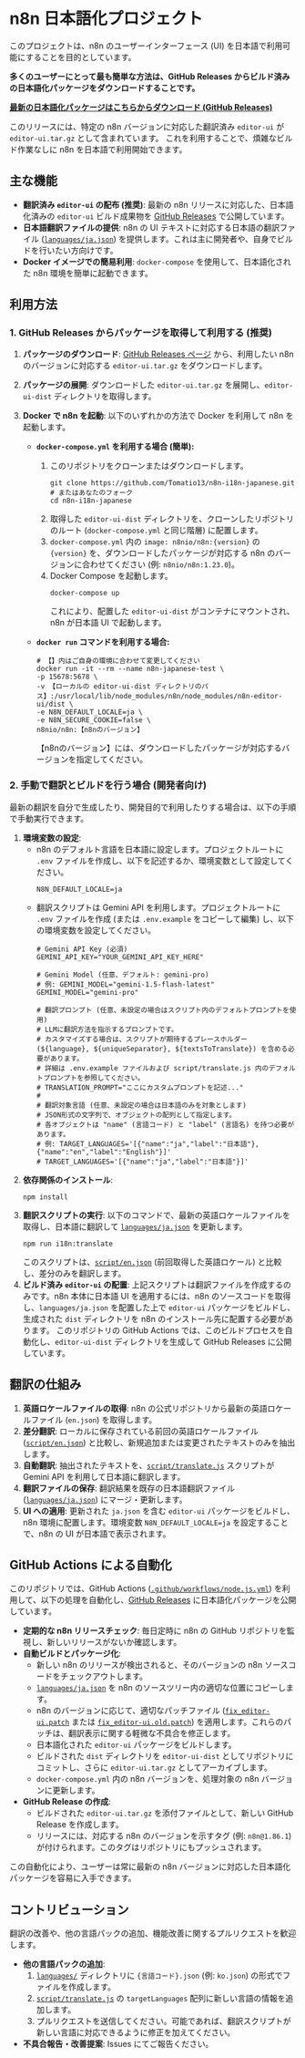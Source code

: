 # n8n 日本語化プロジェクト

このプロジェクトは、n8n のユーザーインターフェース (UI) を日本語で利用可能にすることを目的としています。

**多くのユーザーにとって最も簡単な方法は、GitHub Releases からビルド済みの日本語化パッケージをダウンロードすることです。**

[**最新の日本語化パッケージはこちらからダウンロード (GitHub Releases)**](https://github.com/Tomatio13/n8n-i18n-japanese/releases)

このリリースには、特定の n8n バージョンに対応した翻訳済み `editor-ui` が `editor-ui.tar.gz` として含まれています。
これを利用することで、煩雑なビルド作業なしに n8n を日本語で利用開始できます。

## 主な機能

*   **翻訳済み `editor-ui` の配布 (推奨)**: 最新の n8n リリースに対応した、日本語化済みの `editor-ui` ビルド成果物を [GitHub Releases](https://github.com/Tomatio13/n8n-i18n-japanese/releases) で公開しています。
*   **日本語翻訳ファイルの提供**: n8n の UI テキストに対応する日本語の翻訳ファイル ([`languages/ja.json`](languages/ja.json:0)) を提供します。これは主に開発者や、自身でビルドを行いたい方向けです。
*   **Docker イメージでの簡易利用**: `docker-compose` を使用して、日本語化された n8n 環境を簡単に起動できます。

## 利用方法

### 1. GitHub Releases からパッケージを取得して利用する (推奨)

1.  **パッケージのダウンロード**:
    [GitHub Releases ページ](https://github.com/Tomatio13/n8n-i18n-japanese/releases) から、利用したい n8n のバージョンに対応する `editor-ui.tar.gz` をダウンロードします。
2.  **パッケージの展開**:
    ダウンロードした `editor-ui.tar.gz` を展開し、`editor-ui-dist` ディレクトリを取得します。
3.  **Docker で n8n を起動**:
    以下のいずれかの方法で Docker を利用して n8n を起動します。

    *   **`docker-compose.yml` を利用する場合 (簡単):**
        1.  このリポジトリをクローンまたはダウンロードします。
            ```shell
            git clone https://github.com/Tomatio13/n8n-i18n-japanese.git # またはあなたのフォーク
            cd n8n-i18n-japanese
            ```
        2.  取得した `editor-ui-dist` ディレクトリを、クローンしたリポジトリのルート (`docker-compose.yml` と同じ階層) に配置します。
        3.  `docker-compose.yml` 内の `image: n8nio/n8n:{version}` の `{version}` を、ダウンロードしたパッケージが対応する n8n のバージョンに合わせてください (例: `n8nio/n8n:1.23.0`)。
        4.  Docker Compose を起動します。
            ```shell
            docker-compose up
            ```
            これにより、配置した `editor-ui-dist` がコンテナにマウントされ、n8n が日本語 UI で起動します。

    *   **`docker run` コマンドを利用する場合:**
        ```shell
        # 【】内はご自身の環境に合わせて変更してください
        docker run -it --rm --name n8n-japanese-test \
        -p 15678:5678 \
        -v 【ローカルの editor-ui-dist ディレクトリのパス】:/usr/local/lib/node_modules/n8n/node_modules/n8n-editor-ui/dist \
        -e N8N_DEFAULT_LOCALE=ja \
        -e N8N_SECURE_COOKIE=false \
        n8nio/n8n:【n8nのバージョン】
        ```
        【n8nのバージョン】には、ダウンロードしたパッケージが対応するバージョンを指定してください。

### 2. 手動で翻訳とビルドを行う場合 (開発者向け)

最新の翻訳を自分で生成したり、開発目的で利用したりする場合は、以下の手順で手動実行できます。

1.  **環境変数の設定**:
    *   n8n のデフォルト言語を日本語に設定します。プロジェクトルートに `.env` ファイルを作成し、以下を記述するか、環境変数として設定してください。
        ```
        N8N_DEFAULT_LOCALE=ja
        ```
    *   翻訳スクリプトは Gemini API を利用します。プロジェクトルートに `.env` ファイルを作成 (または `.env.example` をコピーして編集) し、以下の環境変数を設定してください。
        ```dotenv
        # Gemini API Key (必須)
        GEMINI_API_KEY="YOUR_GEMINI_API_KEY_HERE"

        # Gemini Model (任意、デフォルト: gemini-pro)
        # 例: GEMINI_MODEL="gemini-1.5-flash-latest"
        GEMINI_MODEL="gemini-pro"

        # 翻訳プロンプト (任意、未設定の場合はスクリプト内のデフォルトプロンプトを使用)
        # LLMに翻訳方法を指示するプロンプトです。
        # カスタマイズする場合は、スクリプトが期待するプレースホルダー (${language}, ${uniqueSeparator}, ${textsToTranslate}) を含める必要があります。
        # 詳細は .env.example ファイルおよび script/translate.js 内のデフォルトプロンプトを参照してください。
        # TRANSLATION_PROMPT="ここにカスタムプロンプトを記述..."
        #
        # 翻訳対象言語 (任意、未設定の場合は日本語のみを対象とします)
        # JSON形式の文字列で、オブジェクトの配列として指定します。
        # 各オブジェクトは "name" (言語コード) と "label" (言語名) を持つ必要があります。
        # 例: TARGET_LANGUAGES='[{"name":"ja","label":"日本語"},{"name":"en","label":"English"}]'
        # TARGET_LANGUAGES='[{"name":"ja","label":"日本語"}]'
        ```
2.  **依存関係のインストール**:
    ```shell
    npm install
    ```
3.  **翻訳スクリプトの実行**:
    以下のコマンドで、最新の英語ロケールファイルを取得し、日本語に翻訳して [`languages/ja.json`](languages/ja.json:0) を更新します。
    ```shell
    npm run i18n:translate
    ```
    このスクリプトは、[`script/en.json`](script/en.json:0) (前回取得した英語ロケール) と比較し、差分のみを翻訳します。
4.  **ビルド済み `editor-ui` の配置**:
    上記スクリプトは翻訳ファイルを作成するのみです。n8n 本体に日本語 UI を適用するには、n8n のソースコードを取得し、`languages/ja.json` を配置した上で `editor-ui` パッケージをビルドし、生成された `dist` ディレクトリを n8n のインストール先に配置する必要があります。
    このリポジトリの GitHub Actions では、このビルドプロセスを自動化し、`editor-ui-dist` ディレクトリを生成して GitHub Releases に公開しています。

## 翻訳の仕組み

1.  **英語ロケールファイルの取得**: n8n の公式リポジトリから最新の英語ロケールファイル (`en.json`) を取得します。
2.  **差分翻訳**: ローカルに保存されている前回の英語ロケールファイル ([`script/en.json`](script/en.json:0)) と比較し、新規追加または変更されたテキストのみを抽出します。
3.  **自動翻訳**: 抽出されたテキストを、[`script/translate.js`](script/translate.js:0) スクリプトが Gemini API を利用して日本語に翻訳します。
4.  **翻訳ファイルの保存**: 翻訳結果を既存の日本語翻訳ファイル ([`languages/ja.json`](languages/ja.json:0)) にマージ・更新します。
5.  **UI への適用**: 更新された `ja.json` を含む `editor-ui` パッケージをビルドし、n8n 環境に配置します。環境変数 `N8N_DEFAULT_LOCALE=ja` を設定することで、n8n の UI が日本語で表示されます。

## GitHub Actions による自動化

このリポジトリでは、GitHub Actions ([`.github/workflows/node.js.yml`](.github/workflows/node.js.yml:0)) を利用して、以下の処理を自動化し、[GitHub Releases](https://github.com/Tomatio13/n8n-i18n-japanese/releases) に日本語化パッケージを公開しています。

*   **定期的な n8n リリースチェック**: 毎日定時に n8n の GitHub リポジトリを監視し、新しいリリースがないか確認します。
*   **自動ビルドとパッケージ化**:
    *   新しい n8n のリリースが検出されると、そのバージョンの n8n ソースコードをチェックアウトします。
    *   [`languages/ja.json`](languages/ja.json:0) を n8n のソースツリー内の適切な位置にコピーします。
    *   n8n のバージョンに応じて、適切なパッチファイル ([`fix_editor-ui.patch`](fix_editor-ui.patch:0) または [`fix_editor-ui.old.patch`](fix_editor-ui.old.patch:0)) を適用します。これらのパッチは、翻訳表示に関する軽微な不具合を修正します。
    *   日本語化された `editor-ui` パッケージをビルドします。
    *   ビルドされた `dist` ディレクトリを `editor-ui-dist` としてリポジトリにコミットし、さらに `editor-ui.tar.gz` としてアーカイブします。
    *   `docker-compose.yml` 内の n8n バージョンを、処理対象の n8n バージョンに更新します。
*   **GitHub Release の作成**:
    *   ビルドされた `editor-ui.tar.gz` を添付ファイルとして、新しい GitHub Release を作成します。
    *   リリースには、対応する n8n のバージョンを示すタグ (例: `n8n@1.86.1`) が付けられます。このタグはリポジトリにもプッシュされます。

この自動化により、ユーザーは常に最新の n8n バージョンに対応した日本語化パッケージを容易に入手できます。

## コントリビューション

翻訳の改善や、他の言語パックの追加、機能改善に関するプルリクエストを歓迎します。

*   **他の言語パックの追加**:
    1.  [`languages/`](languages/) ディレクトリに `{言語コード}.json` (例: `ko.json`) の形式でファイルを作成します。
    2.  [`script/translate.js`](script/translate.js:0) の `targetLanguages` 配列に新しい言語の情報を追加します。
    3.  プルリクエストを送信してください。可能であれば、翻訳スクリプトが新しい言語に対応できるように修正を加えてください。
*   **不具合報告・改善提案**: Issues にてご報告ください。
